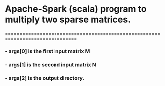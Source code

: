 # Apache-Spark (scala) program to multiply two sparse matrices.
===============================================================================
### - args[0] is the first input matrix M
### - args[1] is the second input matrix N 
### - args[2] is the output directory.
